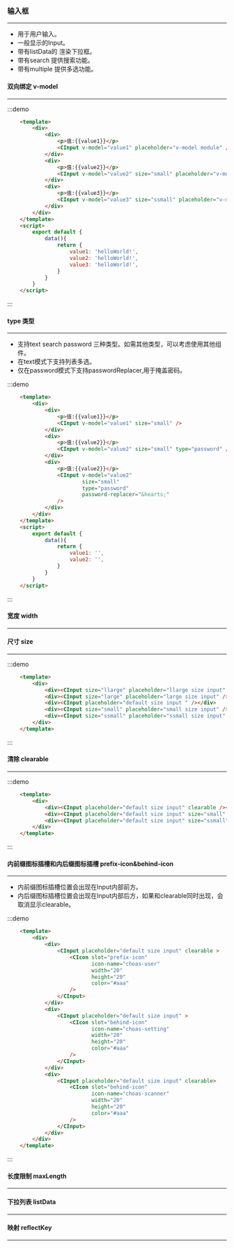 ### 输入框
---
  <ul>
    <li>用于用户输入。</li>
    <li>一般显示的Input。</li>
    <li>带有listData的 渲染下拉框。</li>
    <li>带有search 提供搜索功能。</li>
    <li>带有multiple 提供多选功能。</li>
  </ul>

#### 双向绑定 v-model
---

:::demo
```html
    <template>
        <div>
            <div>
                <p>值:{{value1}}</p>
                <CInput v-model="value1" placeholder="v-model module" />
            </div>
            <div>
                <p>值:{{value2}}</p>
                <CInput v-model="value2" size="small" placeholder="v-model module" />
            </div>
            <div>
                <p>值:{{value3}}</p>
                <CInput v-model="value3" size="ssmall" placeholder="v-model module" />
            </div>
        </div>
    </template>
    <script>
        export default {
            data(){
                return {
                    value1: 'helloWorld!',
                    value2: 'helloWorld!',
                    value3: 'helloWorld!', 
                }
            }
        }
    </script>
```
::: 

#### type 类型
---
  <ul>
    <li>支持text search password 三种类型。如需其他类型，可以考虑使用其他组件。</li>
    <li>在text模式下支持列表多选。</li>
    <li>仅在password模式下支持passwordReplacer,用于掩盖密码。</li>
  </ul>
  
:::demo
```html
    <template>
        <div>
            <div>
                <p>值:{{value1}}</p>
                <CInput v-model="value1" size="small" />
            </div>
            <div>
                <p>值:{{value2}}</p>
                <CInput v-model="value2" size="small" type="password" />
            </div>
            <div>
                <p>值:{{value2}}</p>
                <CInput v-model="value2"
                        size="small"
                        type="password"
                        password-replacer="&hearts;"
                />
            </div>
        </div>
    </template>
    <script>
        export default {
            data(){
                return {
                    value1: '',
                    value2: '',
                }
            }
        }
    </script>
```
:::

#### 宽度 width
---

#### 尺寸 size
---

:::demo
```html
    <template>
        <div>
            <div><CInput size="llarge" placeholder="llarge size input" /></div>
            <div><CInput size="large" placeholder="large size input" /></div>
            <div><CInput placeholder="default size input " /></div>
            <div><CInput size="small" placeholder="small size input" /></div>
            <div><CInput size="ssmall" placeholder="ssmall size input" /></div>
        </div>
    </template>
```
:::


#### 清除 clearable
---

:::demo
```html
    <template>
        <div>
            <div><CInput placeholder="default size input" clearable /></div>
            <div><CInput placeholder="default size input" size="small" clearable /></div>
            <div><CInput placeholder="default size input" size="ssmall" clearable /></div>
        </div>
    </template>
```
:::

#### 内前缀图标插槽和内后缀图标插槽 prefix-icon&behind-icon
---
  <ul>
    <li>内前缀图标插槽位置会出现在Input内部前方。</li>
    <li>内后缀图标插槽位置会出现在Input内部后方，如果和clearable同时出现，会取消显示clearable。</li>
  </ul>  

:::demo
```html
    <template>
        <div>
            <div>
                <CInput placeholder="default size input" clearable >
                    <CIcon slot="prefix-icon"
                           icon-name="choas-user"
                           width="20"
                           height="20"
                           color="#aaa"
                    />
                </CInput>
            </div>
            <div>
                <CInput placeholder="default size input" >
                    <CIcon slot="behind-icon"
                           icon-name="choas-setting"
                           width="20"
                           height="20"
                           color="#aaa"
                    />
                </CInput>
            </div>
            <div>
                <CInput placeholder="default size input" clearable>
                    <CIcon slot="behind-icon"
                           icon-name="choas-scanner"
                           width="20"
                           height="20"
                           color="#aaa"
                    />
                </CInput>
            </div>
        </div>
    </template>
```
:::

#### 长度限制 maxLength
---

#### 下拉列表 listData
---

#### 映射 reflectKey
---
